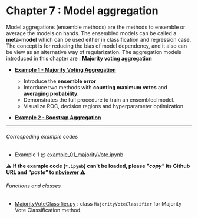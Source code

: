 # Chapter 7 : Model aggregation
Model aggregations (ensemble methods) are the methods to ensemble or average the models on hands. The ensembled models can be called a **meta-model** which can be used either in classification and regression case. The concept is for reducing the bias of model dependency, and it also can be view as an alternative way of regularization. The aggregation models introduced in this chapter are : **Majority voting aggregation**

- [**Example 1 - Majority Voting Aggregation**](https://nbviewer.jupyter.org/github/juifa-tsai/workbook_MachineLearning/blob/master/Machine_Learning_in_Python_SR/Chapter_07/example_01_majorityVote.ipynb)
   - Introduce the **ensemble error**
   - Intorduce two methods with **counting maximum votes** and **averaging probability**.
   - Demonstrates the full procedure to train an ensembled model.
   - Visualize ROC, decision regions and hyperparameter optimization.

- [**Example 2 - Boostrap Aggregation**](https://nbviewer.jupyter.org/github/juifa-tsai/workbook_MachineLearning/blob/master/Machine_Learning_in_Python_SR/Chapter_07/example_02_boostrap.ipynb)

---
###### Correspoding example codes
* Example 1 @ [example_01_majorityVote.ipynb](example_01_majorityVote.ipynb)  

:warning: **If the example code (`*.ipynb`) can't be loaded, please *"copy"* its Github URL and *"paste"* to [nbviewer](https://nbviewer.jupyter.org) :warning:**

###### Functions and classes  
* [MajorityVoteClassifier.py](MajorityVoteClassifier.py) : class `MajorityVoteClassifier` for Majority Vote Classification method.
